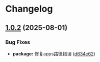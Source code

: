 # Changelog

## [1.0.2](https://github.com/DenFengLai/karin-plugin-df/compare/v1.0.1...v1.0.2) (2025-08-01)


### Bug Fixes

* **package:** 修复apps路径错误 ([d634c62](https://github.com/DenFengLai/karin-plugin-df/commit/d634c626121d3b04f8430f1306a84befbf1568fd))
